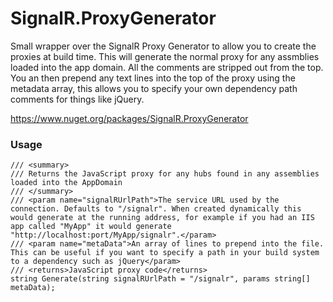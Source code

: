 SignalR.ProxyGenerator
=====================

Small wrapper over the SignalR Proxy Generator to allow you to create the proxies at build time. This will generate the normal proxy for any assmblies loaded into the app domain. All the comments are stripped out from the top. You an then prepend any text lines into the top of the proxy using the metadata array, this allows you to specify your own dependency path comments for things like jQuery.

https://www.nuget.org/packages/SignalR.ProxyGenerator

### Usage

    /// <summary>
    /// Returns the JavaScript proxy for any hubs found in any assemblies loaded into the AppDomain
    /// </summary>
    /// <param name="signalRUrlPath">The service URL used by the connection. Defaults to "/signalr". When created dynamically this would generate at the running address, for example if you had an IIS app called "MyApp" it would generate "http://localhost:port/MyApp/signalr".</param>
    /// <param name="metaData">An array of lines to prepend into the file. This can be useful if you want to specify a path in your build system to a dependency such as jQuery</param>
    /// <returns>JavaScript proxy code</returns>
    string Generate(string signalRUrlPath = "/signalr", params string[] metaData);
